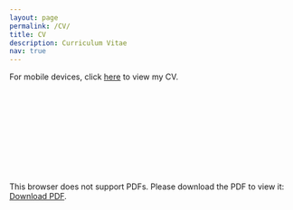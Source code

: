 ```yaml
---
layout: page
permalink: /CV/
title: CV
description: Curriculum Vitae
nav: true
---
```


For mobile devices, click <a href="https://paulbonczek.github.io/assets/pdf/BonczekPaul_CV_website.pdf" target="_blank" rel="noopener noreferrer">here</a> to view my CV.

<object data="https://paulbonczek.github.io/assets/pdf/BonczekPaul_CV_website.pdf" type="application/pdf" width="700px" height="900px">
    <embed src="https://paulbonczek.github.io/assets/pdf/BonczekPaul_CV_website.pdf">
        <p>This browser does not support PDFs. Please download the PDF to view it: <a href="https://paulbonczek.github.io/assets/pdf/BonczekPaul_CV_website.pdf">Download PDF</a>.</p>
    </embed>
</object>
